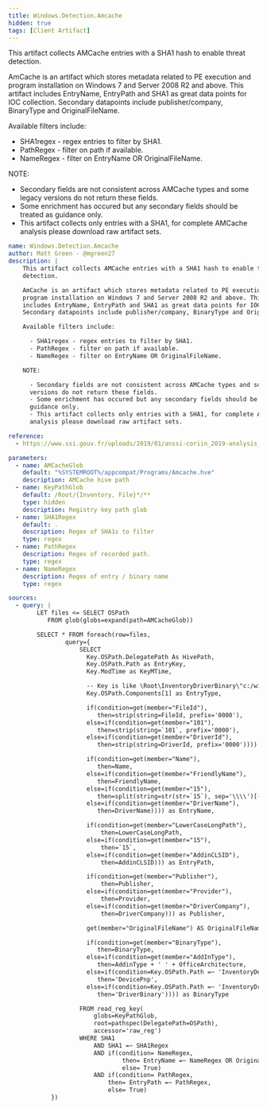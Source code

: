 ```yaml
---
title: Windows.Detection.Amcache
hidden: true
tags: [Client Artifact]
---
```


This artifact collects AMCache entries with a SHA1 hash to enable threat
detection.

AmCache is an artifact which stores metadata related to PE execution and
program installation on Windows 7 and Server 2008 R2 and above. This artifact
includes EntryName, EntryPath and SHA1 as great data points for IOC collection.
Secondary datapoints include publisher/company, BinaryType and OriginalFileName.

Available filters include:

  - SHA1regex - regex entries to filter by SHA1.
  - PathRegex - filter on path if available.
  - NameRegex - filter on EntryName OR OriginalFileName.

NOTE:

  - Secondary fields are not consistent across AMCache types and some legacy
  versions do not return these fields.
  - Some enrichment has occured but any secondary fields should be treated as
  guidance only.
  - This artifact collects only entries with a SHA1, for complete AMCache
  analysis please download raw artifact sets.


```yaml
name: Windows.Detection.Amcache
author: Matt Green - @mgreen27
description: |
    This artifact collects AMCache entries with a SHA1 hash to enable threat
    detection.

    AmCache is an artifact which stores metadata related to PE execution and
    program installation on Windows 7 and Server 2008 R2 and above. This artifact
    includes EntryName, EntryPath and SHA1 as great data points for IOC collection.
    Secondary datapoints include publisher/company, BinaryType and OriginalFileName.

    Available filters include:

      - SHA1regex - regex entries to filter by SHA1.
      - PathRegex - filter on path if available.
      - NameRegex - filter on EntryName OR OriginalFileName.

    NOTE:

      - Secondary fields are not consistent across AMCache types and some legacy
      versions do not return these fields.
      - Some enrichment has occured but any secondary fields should be treated as
      guidance only.
      - This artifact collects only entries with a SHA1, for complete AMCache
      analysis please download raw artifact sets.

reference:
  - https://www.ssi.gouv.fr/uploads/2019/01/anssi-coriin_2019-analysis_amcache.pdf

parameters:
  - name: AMCacheGlob
    default: "%SYSTEMROOT%/appcompat/Programs/Amcache.hve"
    description: AMCache hive path
  - name: KeyPathGlob
    default: /Root/{Inventory, File}*/**
    type: hidden
    description: Registry key path glob
  - name: SHA1Regex
    default: .
    description: Regex of SHA1s to filter
    type: regex
  - name: PathRegex
    description: Regex of recorded path.
    type: regex
  - name: NameRegex
    description: Regex of entry / binary name
    type: regex

sources:
  - query: |
        LET files <= SELECT OSPath
           FROM glob(globs=expand(path=AMCacheGlob))

        SELECT * FROM foreach(row=files,
                query={
                    SELECT
                      Key.OSPath.DelegatePath As HivePath,
                      Key.OSPath.Path as EntryKey,
                      Key.ModTime as KeyMTime,

                      -- Key is like \Root\InventoryDriverBinary\"c:/windows/system32/drivers/1394ohci.sys"
                      Key.OSPath.Components[1] as EntryType,

                      if(condition=get(member="FileId"),
                         then=strip(string=FileId, prefix='0000'),
                      else=if(condition=get(member="101"),
                         then=strip(string=`101`, prefix='0000'),
                      else=if(condition=get(member="DriverId"),
                         then=strip(string=DriverId, prefix='0000')))) as SHA1,

                      if(condition=get(member="Name"),
                         then=Name,
                      else=if(condition=get(member="FriendlyName"),
                         then=FriendlyName,
                      else=if(condition=get(member="15"),
                         then=split(string=str(str=`15`), sep='\\\\')[-1],
                      else=if(condition=get(member="DriverName"),
                         then=DriverName)))) as EntryName,

                      if(condition=get(member="LowerCaseLongPath"),
                          then=LowerCaseLongPath,
                      else=if(condition=get(member="15"),
                          then=`15`,
                      else=if(condition=get(member="AddinCLSID"),
                          then=AddinCLSID))) as EntryPath,

                      if(condition=get(member="Publisher"),
                          then=Publisher,
                      else=if(condition=get(member="Provider"),
                          then=Provider,
                      else=if(condition=get(member="DriverCompany"),
                          then=DriverCompany))) as Publisher,

                      get(member="OriginalFileName") AS OriginalFileName,

                      if(condition=get(member="BinaryType"),
                         then=BinaryType,
                      else=if(condition=get(member="AddInType"),
                         then=AddinType + ' ' + OfficeArchitecture,
                      else=if(condition=Key.OSPath.Path =~ 'InventoryDevicePnp',
                         then='DevicePnp',
                      else=if(condition=Key.OSPath.Path =~ 'InventoryDriverBinary',
                         then='DriverBinary')))) as BinaryType

                    FROM read_reg_key(
                        globs=KeyPathGlob,
                        root=pathspec(DelegatePath=OSPath),
                        accessor='raw_reg')
                    WHERE SHA1
                        AND SHA1 =~ SHA1Regex
                        AND if(condition= NameRegex,
                                then= EntryName =~ NameRegex OR OriginalFileName =~ NameRegex,
                                else= True)
                        AND if(condition= PathRegex,
                            then= EntryPath =~ PathRegex,
                            else= True)
            })
```
